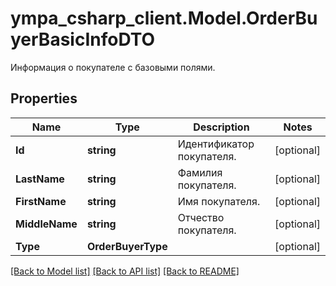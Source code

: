 # ympa_csharp_client.Model.OrderBuyerBasicInfoDTO
Информация о покупателе с базовыми полями.

## Properties

Name | Type | Description | Notes
------------ | ------------- | ------------- | -------------
**Id** | **string** | Идентификатор покупателя. | [optional] 
**LastName** | **string** | Фамилия покупателя. | [optional] 
**FirstName** | **string** | Имя покупателя. | [optional] 
**MiddleName** | **string** | Отчество покупателя. | [optional] 
**Type** | **OrderBuyerType** |  | [optional] 

[[Back to Model list]](../README.md#documentation-for-models) [[Back to API list]](../README.md#documentation-for-api-endpoints) [[Back to README]](../README.md)

